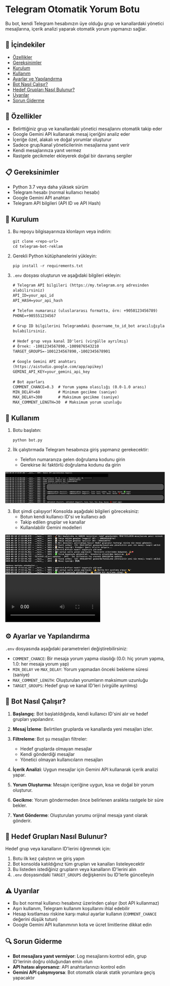 # Telegram Otomatik Yorum Botu

Bu bot, kendi Telegram hesabınızın üye olduğu grup ve kanallardaki yönetici mesajlarına, içerik analizi yaparak otomatik yorum yapmanızı sağlar.

## 📑 İçindekiler

- [Özellikler](#-özellikler)
- [Gereksinimler](#-gereksinimler)
- [Kurulum](#-kurulum)
- [Kullanım](#-kullanım)
- [Ayarlar ve Yapılandırma](#️-ayarlar-ve-yapılandırma)
- [Bot Nasıl Çalışır?](#-bot-nasıl-çalışır)
- [Hedef Grupları Nasıl Bulunur?](#-hedef-grupları-nasıl-bulunur)
- [Uyarılar](#️-uyarılar)
- [Sorun Giderme](#-sorun-giderme)

## 🌟 Özellikler

- Belirttiğiniz grup ve kanallardaki yönetici mesajlarını otomatik takip eder
- Google Gemini API kullanarak mesaj içeriğini analiz eder
- İçeriğe özel, alakalı ve doğal yorumlar oluşturur
- Sadece grup/kanal yöneticilerinin mesajlarına yanıt verir
- Kendi mesajlarınıza yanıt vermez
- Rastgele gecikmeler ekleyerek doğal bir davranış sergiler

## 📋 Gereksinimler

- Python 3.7 veya daha yüksek sürüm
- Telegram hesabı (normal kullanıcı hesabı)
- Google Gemini API anahtarı 
- Telegram API bilgileri (API ID ve API Hash)

## 🔧 Kurulum

1. Bu repoyu bilgisayarınıza klonlayın veya indirin:
   ```
   git clone <repo-url>
   cd telegram-bot-reklam
   ```

2. Gerekli Python kütüphanelerini yükleyin:
   ```
   pip install -r requirements.txt
   ```

3. `.env` dosyası oluşturun ve aşağıdaki bilgileri ekleyin:
   ```
   # Telegram API bilgileri (https://my.telegram.org adresinden alabilirsiniz)
   API_ID=your_api_id
   API_HASH=your_api_hash
   
   # Telefon numaranız (uluslararası formatta, örn: +9050123456789)
   PHONE=+905551234567

   # Grup ID bilgilerini Telegramdaki @username_to_id_bot aracılığıyla bulabilirsiniz.
   
   # Hedef grup veya kanal ID'leri (virgülle ayrılmış)
   # Örnek: -1001234567890,-1009876543210
   TARGET_GROUPS=-1001234567890,-1002345678901
   
   # Google Gemini API anahtarı (https://aistudio.google.com/app/apikey)
   GEMINI_API_KEY=your_gemini_api_key
   
   # Bot ayarları
   COMMENT_CHANCE=0.3  # Yorum yapma olasılığı (0.0-1.0 arası)
   MIN_DELAY=60        # Minimum gecikme (saniye)
   MAX_DELAY=300       # Maksimum gecikme (saniye)
   MAX_COMMENT_LENGTH=30  # Maksimum yorum uzunluğu
   ```

## 🚀 Kullanım

1. Botu başlatın:
   ```
   python bot.py
   ```

2. İlk çalıştırmada Telegram hesabınıza giriş yapmanız gerekecektir:
   - Telefon numaranıza gelen doğrulama kodunu girin
   - Gerekirse iki faktörlü doğrulama kodunu da girin
   
![](/ilk.png)

3. Bot şimdi çalışıyor! Konsolda aşağıdaki bilgileri göreceksiniz:
   - Botun kendi kullanıcı ID'si ve kullanıcı adı
   - Takip edilen gruplar ve kanallar
   - Kullanılabilir Gemini modelleri

![](/ikinci.png)
![](/video.mp4)

## ⚙️ Ayarlar ve Yapılandırma

`.env` dosyasında aşağıdaki parametreleri değiştirebilirsiniz:

- `COMMENT_CHANCE`: Bir mesaja yorum yapma olasılığı (0.0: hiç yorum yapma, 1.0: her mesaja yorum yap)
- `MIN_DELAY` ve `MAX_DELAY`: Yorum yapmadan önceki bekleme süresi (saniye)
- `MAX_COMMENT_LENGTH`: Oluşturulan yorumların maksimum uzunluğu
- `TARGET_GROUPS`: Hedef grup ve kanal ID'leri (virgülle ayrılmış)


## 🤖 Bot Nasıl Çalışır?

1. **Başlangıç**: Bot başlatıldığında, kendi kullanıcı ID'sini alır ve hedef grupları yapılandırır.

2. **Mesaj İzleme**: Belirtilen gruplarda ve kanallarda yeni mesajları izler.

3. **Filtreleme**: Bot şu mesajları filtreler:
   - Hedef gruplarda olmayan mesajlar
   - Kendi gönderdiği mesajlar
   - Yönetici olmayan kullanıcıların mesajları

4. **İçerik Analizi**: Uygun mesajlar için Gemini API kullanarak içerik analizi yapar.

5. **Yorum Oluşturma**: Mesajın içeriğine uygun, kısa ve doğal bir yorum oluşturur.

6. **Gecikme**: Yorum göndermeden önce belirlenen aralıkta rastgele bir süre bekler.

7. **Yanıt Gönderme**: Oluşturulan yorumu orijinal mesaja yanıt olarak gönderir.

## 📱 Hedef Grupları Nasıl Bulunur?

Hedef grup veya kanalların ID'lerini öğrenmek için:

1. Botu ilk kez çalıştırın ve giriş yapın
2. Bot konsolda katıldığınız tüm grupları ve kanalları listeleyecektir
3. Bu listeden istediğiniz grupların veya kanalların ID'lerini alın
4. `.env` dosyasındaki `TARGET_GROUPS` değişkenini bu ID'lerle güncelleyin

## ⚠️ Uyarılar

- Bu bot normal kullanıcı hesabınız üzerinden çalışır (bot API kullanmaz)
- Aşırı kullanım, Telegram kullanım koşullarını ihlal edebilir
- Hesap kısıtlaması riskine karşı makul ayarlar kullanın (`COMMENT_CHANCE` değerini düşük tutun)
- Google Gemini API kullanımının kota ve ücret limitlerine dikkat edin

## 🔍 Sorun Giderme

- **Bot mesajlara yanıt vermiyor**: Log mesajlarını kontrol edin, grup ID'lerinin doğru olduğundan emin olun
- **API hatası alıyorsanız**: API anahtarlarınızı kontrol edin
- **Gemini API çalışmıyorsa**: Bot otomatik olarak statik yorumlara geçiş yapacaktır
